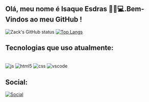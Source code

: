 ## Olá, meu nome é Isaque Esdras 👨‍💻💻.Bem-Vindos ao meu GitHub !

![Zack's GitHub status](https://github-readme-stats.vercel.app/api?username=Isaque-Esdras&show_icons=true&theme=tokyonight)
[![Top Langs](https://github-readme-stats.vercel.app/api/top-langs/?username=Isaque-Esdras&layout=compact&true&theme=tokyonight)](https://github.com/anuraghazra/github-readme-stats)

## Tecnologias que uso atualmente:

<div style="display: inline-block"></br>

<img align="center" alt="js" src="https://img.shields.io/badge/JavaScript-F7DF1E?style=for-the-badge&logo=javascript&logoColor=black"/>
<img align="center" alt="html5" src="https://img.shields.io/badge/HTML5-E34F26?style=for-the-badge&logo=html5&logoColor=white"/>
<img align="center" alt="css" src="https://img.shields.io/badge/CSS3-1572B6?style=for-the-badge&logo=css3&logoColor=white"/>
<img align="center" alt="vscode" src="https://img.shields.io/badge/Made%20for-VSCode-1f425f.svg"/>
</div>
</br>

## Social:

[![Social](https://img.shields.io/badge/LinkedIn-0077B5?style=for-the-badge&logo=linkedin&logoColor=white)](www.linkedin.com/in/isaque-costa-574890197)
